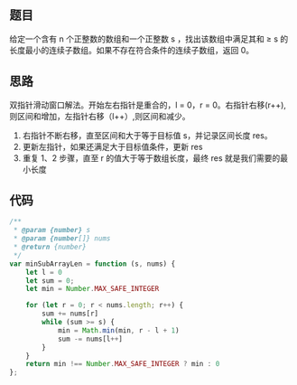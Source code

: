 ## 题目
给定一个含有 n 个正整数的数组和一个正整数 s ，找出该数组中满足其和 ≥ s 的长度最小的连续子数组。如果不存在符合条件的连续子数组，返回 0。

## 思路
双指针滑动窗口解法。开始左右指针是重合的，l = 0，r = 0。右指针右移(r++),则区间和增加，左指针右移（l++）,则区间和减少。
1. 右指针不断右移，直至区间和大于等于目标值 s，并记录区间长度 res。
2. 更新左指针，如果还满足大于目标值条件，更新 res
3. 重复 1、2 步骤，直至 r 的值大于等于数组长度，最终 res 就是我们需要的最小长度

## 代码
```js
/**
 * @param {number} s
 * @param {number[]} nums
 * @return {number}
 */
var minSubArrayLen = function (s, nums) {
    let l = 0
    let sum = 0;
    let min = Number.MAX_SAFE_INTEGER

    for (let r = 0; r < nums.length; r++) {
        sum += nums[r]        
        while (sum >= s) {     
            min = Math.min(min, r - l + 1)
            sum -= nums[l++]
        }
    }
    return min !== Number.MAX_SAFE_INTEGER ? min : 0
};
```